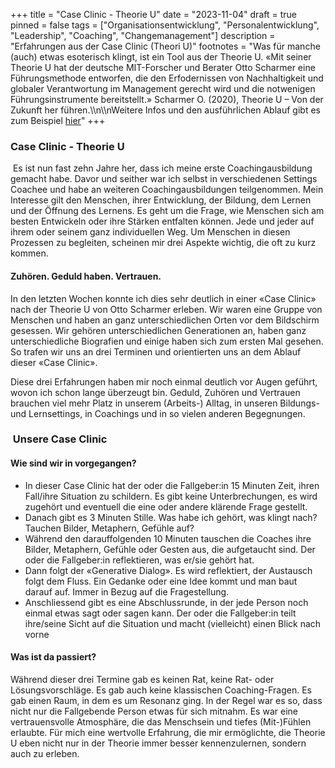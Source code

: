 +++
title = "Case Clinic - Theorie U"
date = "2023-11-04"
draft = true
pinned = false
tags = ["Organisationsentwicklung", "Personalentwicklung", "Leadership", "Coaching", "Changemanagement"]
description = "Erfahrungen aus der Case Clinic (Theori U)"
footnotes = "Was für manche (auch) etwas esoterisch klingt, ist ein Tool aus der Theorie U. «Mit seiner Theorie U hat der deutsche MIT-Forscher und Berater Otto Scharmer eine Führungsmethode entworfen, die den Erfodernissen von Nachhaltigkeit und globaler Verantwortung im Management gerecht wird und die notwenigen Führungsinstrumente bereitstellt.» Scharmer O. (2020), Theorie U – Von der Zukunft her führen.\\\n\\\nWeitere Infos und den ausführlichen Ablauf gibt es zum Beispiel [hier](https://hr-pioneers.com/2021/08/tool-case-clinic/)"
+++
### Case Clinic - Theorie U

 Es ist nun fast zehn Jahre her, dass ich meine erste Coachingausbildung gemacht habe. Davor und seither war ich selbst in verschiedenen Settings Coachee und habe an weiteren Coachingausbildungen teilgenommen. Mein Interesse gilt den Menschen, ihrer Entwicklung, der Bildung, dem Lernen und der Öffnung des Lernens. Es geht um die Frage, wie Menschen sich am besten Entwickeln oder ihre Stärken entfalten können. Jede und jeder auf ihrem oder seinem ganz individuellen Weg. Um Menschen in diesen Prozessen zu begleiten, scheinen mir drei Aspekte wichtig, die oft zu kurz kommen. 

#### Zuhören. Geduld haben. Vertrauen.

In den letzten Wochen konnte ich dies sehr deutlich in einer «Case Clinic» nach der Theorie U von Otto Scharmer erleben. Wir waren eine Gruppe von Menschen und haben an ganz unterschiedlichen Orten vor dem Bildschirm gesessen. Wir gehören unterschiedlichen Generationen an, haben ganz unterschiedliche Biografien und einige haben sich zum ersten Mal gesehen. So trafen wir uns an drei Terminen und orientierten uns an dem Ablauf dieser «Case Clinic». 

Diese drei Erfahrungen haben mir noch einmal deutlich vor Augen geführt, wovon ich schon lange überzeugt bin. Geduld, Zuhören und Vertrauen brauchen viel mehr Platz in unserem (Arbeits-) Alltag, in unseren Bildungs- und Lernsettings, in Coachings und in so vielen anderen Begegnungen. 

###  Unsere Case Clinic

#### Wie sind wir in vorgegangen?

* In dieser Case Clinic hat der oder die Fallgeber:in 15 Minuten Zeit, ihren Fall/ihre Situation zu schildern. Es gibt keine Unterbrechungen, es wird zugehört und eventuell die eine oder andere klärende Frage gestellt. 
* Danach gibt es 3 Minuten Stille. Was habe ich gehört, was klingt nach? Tauchen Bilder, Metaphern, Gefühle auf? 
* Während den darauffolgenden 10 Minuten tauschen die Coaches ihre Bilder, Metaphern, Gefühle oder Gesten aus, die aufgetaucht sind. Der oder die Fallgeber:in reflektieren, was er/sie gehört hat. 
* Dann folgt der «Generative Dialog». Es wird reflektiert, der Austausch folgt dem Fluss. Ein Gedanke oder eine Idee kommt und man baut darauf auf. Immer in Bezug auf die Fragestellung.
* Anschliessend gibt es eine Abschlussrunde, in der jede Person noch einmal etwas sagt oder sagen kann. Der oder die Fallgeber:in teilt ihre/seine Sicht auf die Situation und macht (vielleicht) einen Blick nach vorne

#### Was ist da passiert? 

Während dieser drei Termine gab es keinen Rat, keine Rat- oder Lösungsvorschläge. Es gab auch keine klassischen Coaching-Fragen. Es gab einen Raum, in dem es um Resonanz ging. In der Regel war es so, dass nicht nur die Fallgebende Person etwas für sich mitnahm. Es war eine vertrauensvolle Atmosphäre, die das Menschsein und tiefes (Mit-)Fühlen erlaubte. Für mich eine wertvolle Erfahrung, die mir ermöglichte, die Theorie U eben nicht nur in der Theorie immer besser kennenzulernen, sondern auch zu erleben.
